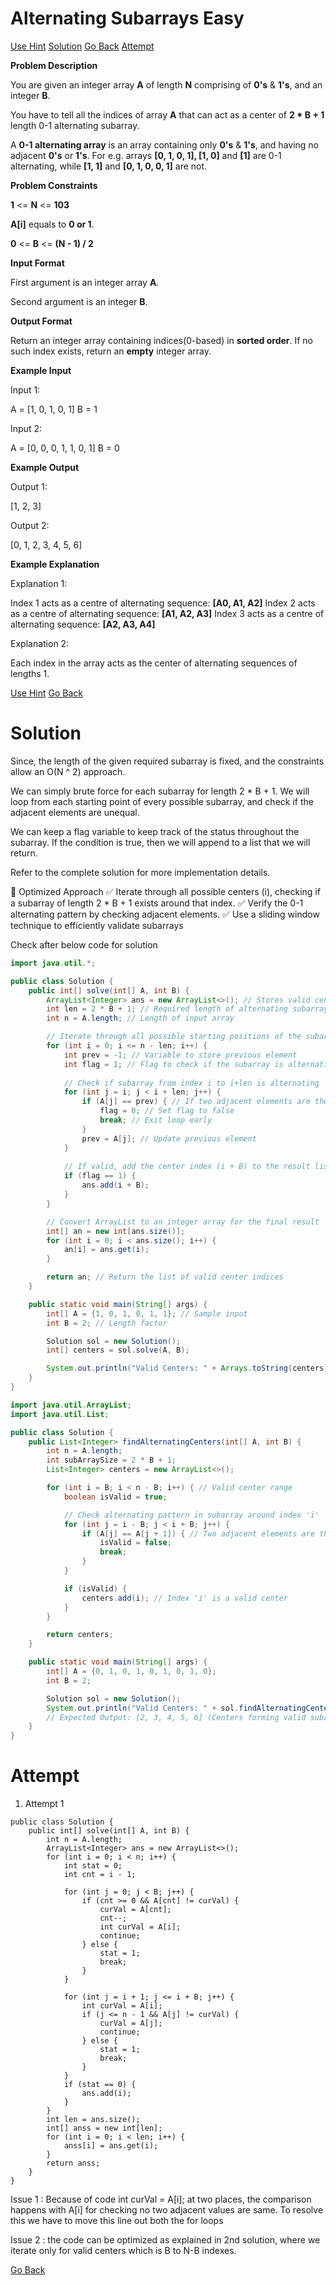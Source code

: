 # Alternating Subarrays Easy

[Use Hint](https://www.scaler.com/academy/mentee-dashboard/class/25460/homework/problems/16123/hints?navref=cl_pb_nv_tb)
[Solution](#Solution)
[Go Back](https://github.com/sahoog2/Preparation_Notes/blob/main/DSA/Array/2%20Problems.md)
[Attempt](#Attempt)


**Problem Description**  

You are given an integer array  **A**  of length  **N**  comprising of  **0's**  &  **1's**, and an integer  **B**.

You have to tell all the indices of array  **A**  that can act as a center of  **2 * B + 1**  length 0-1 alternating subarray.

A  **0-1 alternating array**  is an array containing only  **0's**  &  **1's**, and having no adjacent  **0's**  or  **1's**. For e.g. arrays  **[0, 1, 0, 1], [1, 0]**  and  **[1]**  are 0-1 alternating, while  **[1, 1]**  and  **[0, 1, 0, 0, 1]**  are not.

  
  
**Problem Constraints**  

**1**  <=  **N**  <=  **103**

**A[i]**  equals to  **0 or 1**.

**0**  <=  **B**  <=  **(N - 1) / 2**

  
  
**Input Format**  

First argument is an integer array  **A**.

Second argument is an integer  **B**.

  
  
**Output Format**  

Return an integer array containing indices(0-based) in  **sorted order**. If no such index exists, return an  **empty**  integer array.

  
  
**Example Input**  

Input 1:

 A = [1, 0, 1, 0, 1]
 B = 1 

Input 2:

 A = [0, 0, 0, 1, 1, 0, 1]
 B = 0 

  
  
**Example Output**  

Output 1:

 [1, 2, 3]

Output 2:

 [0, 1, 2, 3, 4, 5, 6]

  
  
**Example Explanation**  

Explanation 1:

 Index 1 acts as a centre of alternating sequence: **[A0, A1, A2]**
 Index 2 acts as a centre of alternating sequence: **[A1, A2, A3]**
 Index 3 acts as a centre of alternating sequence: **[A2, A3, A4]** 

Explanation 2:

 Each index in the array acts as the center of alternating sequences of lengths 1.

[Use Hint](https://www.scaler.com/academy/mentee-dashboard/class/25460/homework/problems/16123/hints?navref=cl_pb_nv_tb)
[Go Back](https://github.com/sahoog2/Preparation_Notes/blob/main/DSA/Array/2%20Problems.md)
# Solution
Since, the length of the given required subarray is fixed, and the constraints allow an O(N ^ 2) approach.

We can simply brute force for each subarray for length 2 * B + 1.
We will loop from each starting point of every possible subarray, and check if the adjacent elements are unequal.

We can keep a flag variable to keep track of the status throughout the subarray.
If the condition is true, then we will append to a list that we will return.

Refer to the complete solution for more implementation details.

📌 Optimized Approach
✅ Iterate through all possible centers (i), checking if a subarray of length 2 * B + 1 exists around that index.
✅ Verify the 0-1 alternating pattern by checking adjacent elements.
✅ Use a sliding window technique to efficiently validate subarrays

Check after below code for solution

```java
import java.util.*;

public class Solution {
    public int[] solve(int[] A, int B) {
        ArrayList<Integer> ans = new ArrayList<>(); // Stores valid center indices
        int len = 2 * B + 1; // Required length of alternating subarray
        int n = A.length; // Length of input array

        // Iterate through all possible starting positions of the subarray
        for (int i = 0; i <= n - len; i++) {
            int prev = -1; // Variable to store previous element
            int flag = 1; // Flag to check if the subarray is alternating
            
            // Check if subarray from index i to i+len is alternating
            for (int j = i; j < i + len; j++) {
                if (A[j] == prev) { // If two adjacent elements are the same, it's not alternating
                    flag = 0; // Set flag to false
                    break; // Exit loop early
                }
                prev = A[j]; // Update previous element
            }
            
            // If valid, add the center index (i + B) to the result list
            if (flag == 1) {
                ans.add(i + B);
            }
        }

        // Convert ArrayList to an integer array for the final result
        int[] an = new int[ans.size()];
        for (int i = 0; i < ans.size(); i++) {
            an[i] = ans.get(i);
        }

        return an; // Return the list of valid center indices
    }

    public static void main(String[] args) {
        int[] A = {1, 0, 1, 0, 1, 1}; // Sample input
        int B = 2; // Length factor

        Solution sol = new Solution();
        int[] centers = sol.solve(A, B);

        System.out.println("Valid Centers: " + Arrays.toString(centers)); // Output expected: [2]
    }
}
```
```java
import java.util.ArrayList;
import java.util.List;

public class Solution {
    public List<Integer> findAlternatingCenters(int[] A, int B) {
        int n = A.length;
        int subArraySize = 2 * B + 1;
        List<Integer> centers = new ArrayList<>();

        for (int i = B; i < n - B; i++) { // Valid center range
            boolean isValid = true;

            // Check alternating pattern in subarray around index 'i'
            for (int j = i - B; j < i + B; j++) {
                if (A[j] == A[j + 1]) { // Two adjacent elements are the same
                    isValid = false;
                    break;
                }
            }

            if (isValid) {
                centers.add(i); // Index 'i' is a valid center
            }
        }

        return centers;
    }

    public static void main(String[] args) {
        int[] A = {0, 1, 0, 1, 0, 1, 0, 1, 0};
        int B = 2;

        Solution sol = new Solution();
        System.out.println("Valid Centers: " + sol.findAlternatingCenters(A, B));
        // Expected Output: [2, 3, 4, 5, 6] (Centers forming valid subarrays)
    }
}
```
# Attempt
1. Attempt 1
```
public class Solution {  
    public int[] solve(int[] A, int B) {  
        int n = A.length;  
        ArrayList<Integer> ans = new ArrayList<>();  
        for (int i = 0; i < n; i++) {  
            int stat = 0;  
            int cnt = i - 1;  
            
            for (int j = 0; j < B; j++) {  
                if (cnt >= 0 && A[cnt] != curVal) {  
                    curVal = A[cnt];  
                    cnt--;  
                    int curVal = A[i];  
                    continue;  
                } else {  
                    stat = 1;  
                    break;  
                }  
            }  
         
            for (int j = i + 1; j <= i + B; j++) {  
	            int curVal = A[i];  
                if (j <= n - 1 && A[j] != curVal) {  
	                curVal = A[j];
                    continue;  
                } else {  
                    stat = 1;  
                    break;  
                }  
            }  
            if (stat == 0) {  
                ans.add(i);  
            }  
        }  
        int len = ans.size();  
        int[] anss = new int[len];  
        for (int i = 0; i < len; i++) {  
            anss[i] = ans.get(i);  
        }  
        return anss;  
    }  
}
```
Issue 1 : Because of code int curVal = A[i]; at two places, the comparison happens with A[i] for checking no two adjacent values are same. To resolve this we have to move this line out both the for loops

Issue 2 : the code can be optimized as explained in 2nd solution, where we iterate only for valid centers which is B to N-B indexes.

[Go Back](https://github.com/sahoog2/Preparation_Notes/blob/main/DSA/Array/2%20Problems.md)
